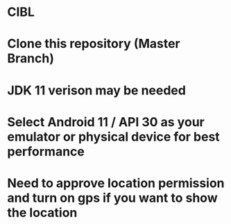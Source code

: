 # CIBL
# Clone this repository (Master Branch)
# JDK 11 verison may be needed
# Select Android 11 / API 30 as your emulator or physical device for best performance
# Need to approve location permission and turn on gps if you want to show the location

